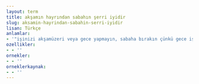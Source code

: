 ```yaml
---
layout: term
title: akşamın hayrından sabahın şerri iyidir
slug: aksamin-hayrindan-sabahin-serri-iyidir
lisan: Türkçe
anlamlar:
- '"işinizi akşamüzeri veya gece yapmayın, sabaha bırakın çünkü gece iş yapmanın kötü yönleri daha çoktur" anlamında kullanılan bir söz'
ozellikler:
- - ''
ornekler:
- - ''
orneklerkaynak:
- - ''
---
```

